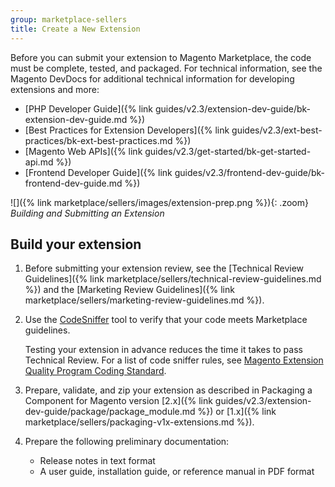 ```yaml
---
group: marketplace-sellers
title: Create a New Extension
---
```


Before you can submit your extension to Magento Marketplace, the code must be complete, tested, and packaged. For technical information, see the Magento DevDocs for additional technical information for developing extensions and more:

-  [PHP Developer Guide]({% link guides/v2.3/extension-dev-guide/bk-extension-dev-guide.md %})
-  [Best Practices for Extension Developers]({% link guides/v2.3/ext-best-practices/bk-ext-best-practices.md %})
-  [Magento Web APIs]({% link guides/v2.3/get-started/bk-get-started-api.md %})
-  [Frontend Developer Guide]({% link guides/v2.3/frontend-dev-guide/bk-frontend-dev-guide.md %})

![]({% link marketplace/sellers/images/extension-prep.png %}){: .zoom}
_Building and Submitting an Extension_

## Build your extension

1. Before submitting your extension review, see the [Technical Review Guidelines]({% link marketplace/sellers/technical-review-guidelines.md %}) and the [Marketing Review Guidelines]({% link marketplace/sellers/marketing-review-guidelines.md %}).

1. Use the [CodeSniffer][1] tool to verify that your code meets Marketplace guidelines.

   Testing your extension in advance reduces the time it takes to pass Technical Review. For a list of code sniffer rules, see [Magento Extension Quality Program Coding Standard][2].

1. Prepare, validate, and zip your extension as described in Packaging a Component for Magento version [2.x]({% link guides/v2.3/extension-dev-guide/package/package_module.md %}) or [1.x]({% link marketplace/sellers/packaging-v1x-extensions.md %}).

1. Prepare the following preliminary documentation:

   -  Release notes in text format
   -  A user guide, installation guide, or reference manual in PDF format

[1]: https://github.com/squizlabs/PHP_CodeSniffer
[2]: https://github.com/magento/marketplace-eqp
